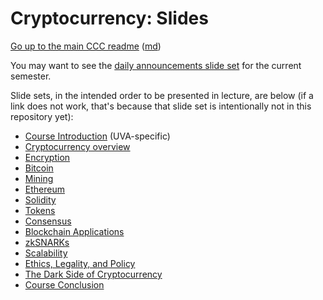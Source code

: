 Cryptocurrency: Slides
======================


[Go up to the main CCC readme](../readme.html) ([md](../readme.md))

You may want to see the [daily announcements slide set](../uva/daily-announcements.html#/) for the current semester.

Slide sets, in the intended order to be presented in lecture, are below (if a link does not work, that's because that slide set is intentionally not in this repository yet):

- [Course Introduction](../uva/introduction.html#/) (UVA-specific)
- [Cryptocurrency overview](overview.html#/)
- [Encryption](encryption.html#/)
- [Bitcoin](bitcoin.html#/)
- [Mining](mining.html#/)
- [Ethereum](ethereum.html#/)
- [Solidity](solidity.html#/)
- [Tokens](tokens.html#/)
- [Consensus](consensus.html#/)
- [Blockchain Applications](applications.html#/)
- [zkSNARKs](zksnarks.html#/)
- [Scalability](scalability.html#/)
- [Ethics, Legality, and Policy](ethics-legal-policy.html#/)
- [The Dark Side of Cryptocurrency](darkside.html#/)
- [Course Conclusion](conclusion.html)
